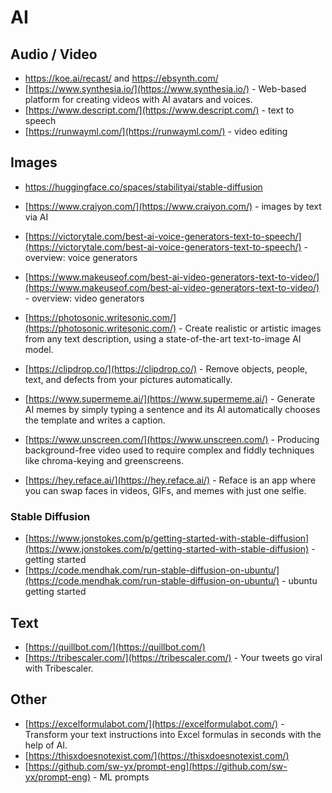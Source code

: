 # AI

## Audio / Video

- https://koe.ai/recast/ and https://ebsynth.com/
- [https://www.synthesia.io/](https://www.synthesia.io/) - Web-based platform for creating videos with AI avatars and voices.
- [https://www.descript.com/](https://www.descript.com/) - text to speech
- [https://runwayml.com/](https://runwayml.com/) - video editing

## Images

- https://huggingface.co/spaces/stabilityai/stable-diffusion

- [https://www.craiyon.com/](https://www.craiyon.com/) - images by text via AI
- [https://victorytale.com/best-ai-voice-generators-text-to-speech/](https://victorytale.com/best-ai-voice-generators-text-to-speech/) - overview: voice generators
- [https://www.makeuseof.com/best-ai-video-generators-text-to-video/](https://www.makeuseof.com/best-ai-video-generators-text-to-video/) - overview: video generators
- [https://photosonic.writesonic.com/](https://photosonic.writesonic.com/) - Create realistic or artistic images from any text description, using a state-of-the-art text-to-image AI model.
- [https://clipdrop.co/](https://clipdrop.co/) - Remove objects, people, text, and defects from your pictures automatically.
- [https://www.supermeme.ai/](https://www.supermeme.ai/) - Generate AI memes by simply typing a sentence and its AI automatically chooses the template and writes a caption.
- [https://www.unscreen.com/](https://www.unscreen.com/) - Producing background-free video used to require complex and fiddly techniques like chroma-keying and greenscreens.
- [https://hey.reface.ai/](https://hey.reface.ai/) - Reface is an app where you can swap faces in videos, GIFs, and memes with just one selfie.

### Stable Diffusion

- [https://www.jonstokes.com/p/getting-started-with-stable-diffusion](https://www.jonstokes.com/p/getting-started-with-stable-diffusion) - getting started
- [https://code.mendhak.com/run-stable-diffusion-on-ubuntu/](https://code.mendhak.com/run-stable-diffusion-on-ubuntu/) - ubuntu getting started

## Text

- [https://quillbot.com/](https://quillbot.com/)
- [https://tribescaler.com/](https://tribescaler.com/) - Your tweets go viral with Tribescaler.

## Other

- [https://excelformulabot.com/](https://excelformulabot.com/) - Transform your text instructions into Excel formulas in seconds with the help of AI.
- [https://thisxdoesnotexist.com/](https://thisxdoesnotexist.com/)
- [https://github.com/sw-yx/prompt-eng](https://github.com/sw-yx/prompt-eng) - ML prompts
